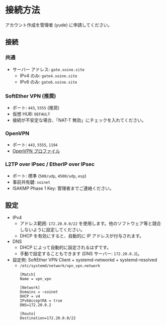 # 接続方法

アカウント作成を管理者 (yude) に申請してください。

## 接続

### 共通

* サーバー アドレス: `gate.soine.site`
    * IPv4 のみ: `gate4.soine.site`
    * IPv6 のみ: `gate6.soine.site`

### SoftEther VPN (推奨)

* ポート: `443`, `5555` (推奨)
* 仮想 HUB: `DEFAULT`
* 接続が不安定な場合、「NAT-T 無効」にチェックを入れてください。

### OpenVPN

* ポート: `443`, `5555`, `1194`
* [OpenVPN プロファイル](./soinet.ovpn)

### L2TP over IPsec / EtherIP over IPsec

* ポート: 標準 (`500/udp`, `4500/udp`, `esp`)
* 事前共有鍵: `soinet`
* ISAKMP Phase 1 Key: 管理者までご連絡ください。

## 設定

* IPv4
    * アドレス範囲: `172.20.0.0/22` を使用します。他のソフトウェア等と競合しないように設定してください。
    * DHCP を有効にすると、自動的に IP アドレスが付与されます。
* DNS
    * DHCP によって自動的に設定されるはずです。
    * 手動で設定することもできます (DNS サーバー: `172.20.0.2`)。
* 設定例: SoftEther VPN Client + systemd-networkd + systemd-resolved
    * `/etc/systemd/network/vpn_vpn.network`
        ```
        [Match]
        Name = vpn_vpn

        [Network]
        Domains = ~soinet
        DHCP = v4
        IPv6AcceptRA = true
        DNS=172.20.0.2

        [Route]
        Destination=172.20.0.0/22
        ```
